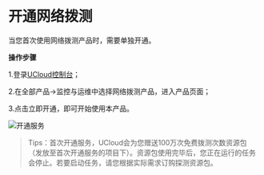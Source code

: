# 开通网络拨测

当您首次使用网络拨测产品时，需要单独开通。

**操作步骤**

1.登录[UCloud控制台](https://passport.ucloud.cn/#login)；

2.在全部产品->监控与运维中选择网络拨测产品，进入产品页面；

3.点击立即开通，即可开始使用本产品。

![开通服务](D:/Documents/GitHub/undt/images/开通服务.png)

> Tips：首次开通服务，UCloud会为您赠送100万次免费拨测次数资源包（发放至首次开通服务的项目下）。资源包使用完毕后，您正在运行的任务会停止。若要启动任务，请您根据实际需求订购探测资源包。